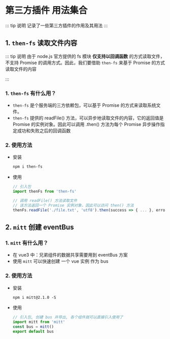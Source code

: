 # 第三方插件 用法集合

::: tip 说明
记录了一些第三方插件的作用及其用法
:::

## 1. `then-fs` 读取文件内容

::: tip 说明
由于 node.js 官方提供的 fs 模块 **仅支持以回调函数** 的方式读取文件，不支持 Promise 的调用方式。因此，我们要借助 `then-fs` 来基于 Promise 的方式读取文件的内容

:::

### 1. `then-fs` 有什么用？

- `then-fs` 是个服务端的三方依赖包，可以基于 Promise 的方式来读取系统文件。
- `then-fs` 提供的 readFile() 方法，可以异步地读取文件的内容，它的返回值是 Promise 的实例对象。因此可以调用 .then() 方法为每个 Promise 异步操作指定成功和失败之后的回调函数

### 2. 使用方法

- 安装
  ```xml
  npm i then-fs
  ```
- 使用

  ```js
  // 引入包
  import thenFs from 'then-fs'

  // 调用 readFile() 方法读取文件
  // 该方法返回一个 Promise 实例对象，因此可以访问 then() 方法
  thenFs.readFile('./file.txt', 'utf8').then(success => { ... }, error => { ... })
  ```

## 2. `mitt` 创建 eventBus

### 1. `mitt` 有什么用？

- 在 vue3 中：兄弟组件的数据共享需要用到 eventBus 方案
- 使用 `mitt` 可以快速创建 一个 vue 实例 作为 bus

### 2. 使用方法

- 安装
  ```xml
  npm i mitt@2.1.0 -S
  ```
- 使用

  ```js
  // 引入包, 创建 bus 并导出, 各个组件就可以直接引入使用了
  import mitt from 'mitt'
  const bus = mitt()
  export default bus
  ```

